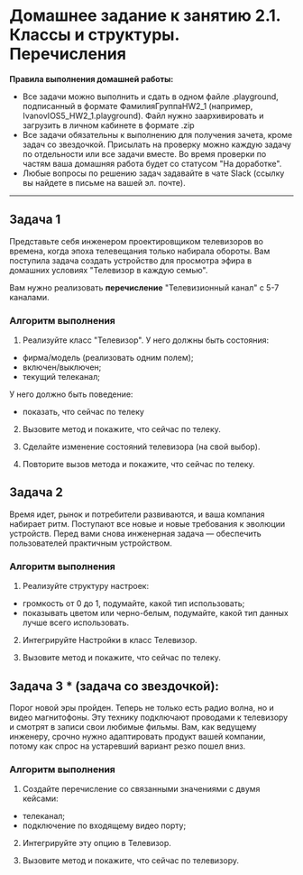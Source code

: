 # Домашнее задание к занятию 2.1. Классы и структуры. Перечисления

**Правила выполнения домашней работы:** 
* Все задачи можно выполнить и сдать в одном файле .playground, подписанный в формате ФамилияГруппаHW2_1 (например, IvanovIOS5_HW2_1.playground). Файл нужно заархивировать и загрузить в личном кабинете в формате .zip
* Все задачи обязательны к выполнению для получения зачета, кроме задач со звездочкой. Присылать на проверку можно каждую задачу по отдельности или все задачи вместе. Во время проверки по частям ваша домашняя работа будет со статусом "На доработке".
* Любые вопросы по решению задач задавайте в чате Slack (ссылку вы найдете в письме на вашей эл. почте).

---
## Задача 1

Представьте себя инженером проектировщиком телевизоров во времена, когда эпоха телевещания только набирала обороты. 
Вам поступила задача создать устройство для просмотра эфира в домашних условиях "Телевизор в каждую семью".

Вам нужно реализовать **перечисление** "Телевизионный канал" с 5-7 каналами. 

### Алгоритм выполнения

1. Реализуйте класс "Телевизор". 
У него должны быть состояния:
- фирма/модель (реализовать одним полем);
- включен/выключен;
- текущий телеканал;

У него должно быть поведение:
- показать, что сейчас по телеку

2. Вызовите метод и покажите, что сейчас по телеку.

3. Сделайте изменение состояний телевизора (на свой выбор).

4. Повторите вызов метода и покажите, что сейчас по телеку.

## Задача 2

Время идет, рынок и потребители развиваются, и ваша компания набирает ритм. 
Поступают все новые и новые требования к эволюции устройств. 
Перед вами снова инженерная задача — обеспечить пользователей практичным устройством.

### Алгоритм выполнения

1. Реализуйте структуру настроек:
- громкость от 0 до 1, подумайте, какой тип использовать;
- показывать цветом или черно-белым, подумайте, какой тип данных лучше всего использовать.

2. Интегрируйте Настройки в класс Телевизор.

3. Вызовите метод и покажите, что сейчас по телеку.

## Задача 3 * (задача со звездочкой):

Порог новой эры пройден. Теперь не только есть радио волна, но и видео магнитофоны. 
Эту технику подключают проводами к телевизору и смотрят в записи свои любимые фильмы. 
Вам, как ведущему инженеру, срочно нужно адаптировать продукт вашей компании, потому как спрос на устаревший вариант резко пошел вниз.

### Алгоритм выполнения

1. Создайте перечисление со связанными значениями с двумя кейсами:
- телеканал;
- подключение по входящему видео порту;

2. Интегрируйте эту опцию в Телевизор.

3. Вызовите метод и покажите, что сейчас по телевизору.
